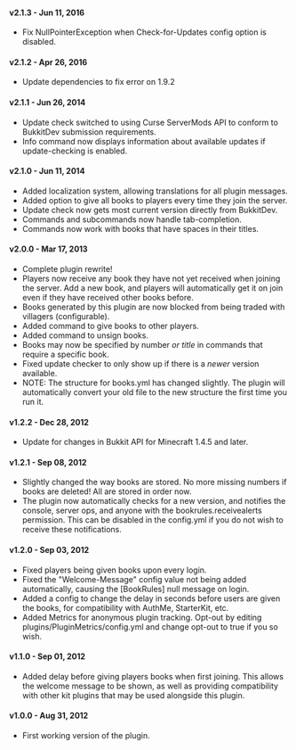 #### v2.1.3 - Jun 11, 2016 ####
* Fix NullPointerException when Check-for-Updates config option is disabled.

#### v2.1.2 - Apr 26, 2016 ####
* Update dependencies to fix error on 1.9.2

#### v2.1.1 - Jun 26, 2014 ####
* Update check switched to using Curse ServerMods API to conform to BukkitDev submission requirements.
* Info command now displays information about available updates if update-checking is enabled.

#### v2.1.0 - Jun 11, 2014 ####
* Added localization system, allowing translations for all plugin messages.
* Added option to give all books to players every time they join the server.
* Update check now gets most current version directly from BukkitDev.
* Commands and subcommands now handle tab-completion.
* Commands now work with books that have spaces in their titles.

#### v2.0.0 - Mar 17, 2013 ####
* Complete plugin rewrite!
* Players now receive any book they have not yet received when joining the server. Add a new book, and players will automatically get it on join even if they have received other books before.
* Books generated by this plugin are now blocked from being traded with villagers (configurable).
* Added command to give books to other players.
* Added command to unsign books.
* Books may now be specified by number _or title_ in commands that require a specific book.
* Fixed update checker to only show up if there is a _newer_ version available.
* NOTE: The structure for books.yml has changed slightly. The plugin will automatically convert your old file to the new structure the first time you run it.

#### v1.2.2 - Dec 28, 2012 ####
* Update for changes in Bukkit API for Minecraft 1.4.5 and later.

#### v1.2.1 - Sep 08, 2012 ####
* Slightly changed the way books are stored. No more missing numbers if books are deleted! All are stored in order now.
* The plugin now automatically checks for a new version, and notifies the console, server ops, and anyone with the bookrules.receivealerts permission. This can be disabled in the config.yml if you do not wish to receive these notifications.

#### v1.2.0 - Sep 03, 2012 ####
* Fixed players being given books upon every login.
* Fixed the "Welcome-Message" config value not being added automatically, causing the [BookRules] null message on login.
* Added a config to change the delay in seconds before users are given the books, for compatibility with AuthMe, StarterKit, etc.
* Added Metrics for anonymous plugin tracking. Opt-out by editing plugins/PluginMetrics/config.yml and change opt-out to true if you so wish.

#### v1.1.0 - Sep 01, 2012 ####
* Added delay before giving players books when first joining. This allows the welcome message to be shown, as well as providing compatibility with other kit plugins that may be used alongside this plugin.

#### v1.0.0 - Aug 31, 2012 ####
* First working version of the plugin.